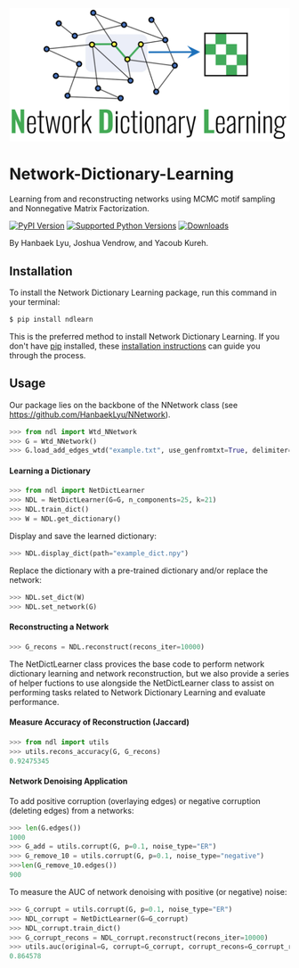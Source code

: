 <p align="center">
<img width="600" src="https://github.com/jvendrow/Network-Dictionary-Learning/blob/master/NDL_logo.png" alt="logo">
</p>


# Network-Dictionary-Learning
Learning from and reconstructing networks using MCMC motif sampling and Nonnegative Matrix Factorization.

[![PyPI Version](https://img.shields.io/pypi/v/ndlearn.svg)](https://pypi.org/project/ndlearn/)
[![Supported Python Versions](https://img.shields.io/pypi/pyversions/ndlearn.svg)](https://pypi.org/project/ndlearn/)
[![Downloads](https://pepy.tech/badge/ndlearn)](https://pepy.tech/project/ndlearn)

By Hanbaek Lyu, Joshua Vendrow, and Yacoub Kureh.

## Installation

To install the Network Dictionary Learning package, run this command in your terminal:

```bash
$ pip install ndlearn
```

This is the preferred method to install Network Dictionary Learning. If you don't have [pip](https://pip.pypa.io) installed, these [installation instructions](http://docs.python-guide.org/en/latest/starting/installation/) can guide you through the process.

## Usage

Our package lies on the backbone of the NNetwork class (see https://github.com/HanbaekLyu/NNetwork). 

```python
>>> from ndl import Wtd_NNetwork
>>> G = Wtd_NNetwork()
>>> G.load_add_edges_wtd("example.txt", use_genfromtxt=True, delimiter=",")
```
#### Learning a Dictionary

```python
>>> from ndl import NetDictLearner
>>> NDL = NetDictLearner(G=G, n_components=25, k=21)
>>> NDL.train_dict()
>>> W = NDL.get_dictionary()
```

Display and save the learned dictionary:
```python
>>> NDL.display_dict(path="example_dict.npy")
```

Replace the dictionary with a pre-trained dictionary and/or replace the network:
```python
>>> NDL.set_dict(W)
>>> NDL.set_network(G)
```
#### Reconstructing a Network

```python
>>> G_recons = NDL.reconstruct(recons_iter=10000)
```


The NetDictLearner class provices the base code to perform network dictionary learning and network reconstruction, but we also provide a series of helper fuctions to use alongside the NetDictLearner class to assist on performing tasks related to Network Dictionary Learning and evaluate performance. 

#### Measure Accuracy of Reconstruction (Jaccard)

```python
>>> from ndl import utils
>>> utils.recons_accuracy(G, G_recons)
0.92475345
```

#### Network Denoising Application

To add positive corruption (overlaying edges) or negative corruption (deleting edges) from a networks:
```python
>>> len(G.edges())
1000
>>> G_add = utils.corrupt(G, p=0.1, noise_type="ER")
>>> G_remove_10 = utils.corrupt(G, p=0.1, noise_type="negative")
>>>len(G_remove_10.edges())
900
```

To measure the AUC of network denoising with positive (or negative) noise:
```python
>>> G_corrupt = utils.corrupt(G, p=0.1, noise_type="ER")
>>> NDL_corrupt = NetDictLearner(G=G_corrupt)
>>> NDL_corrupt.train_dict()
>>> G_corrupt_recons = NDL_corrupt.reconstruct(recons_iter=10000)
>>> utils.auc(original=G, corrupt=G_corrupt, corrupt_recons=G_corrupt_recons, type="positive")
0.864578
```



